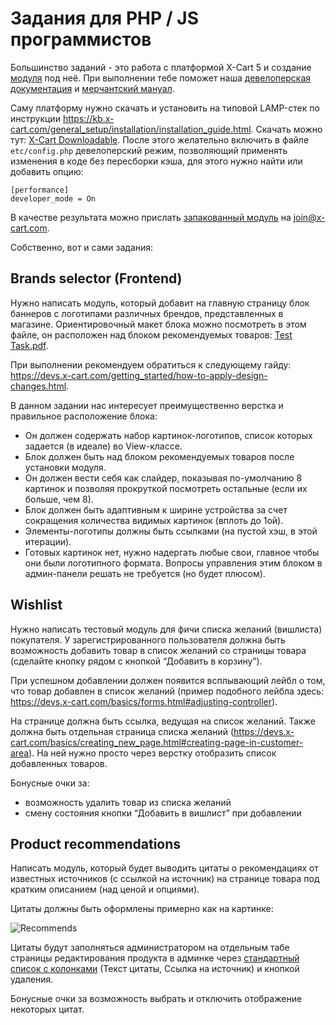 # Задания для PHP / JS программистов

Большинство заданий - это работа с платформой X-Cart 5 и создание [модуля](https://devs.x-cart.com/getting_started/creating-module.html) под неё. При выполнении тебе поможет наша [девелоперская документация](https://devs.x-cart.com) и [мерчантский мануал](https://kb.x-cart.com). 

Саму платформу нужно скачать и установить на типовой LAMP-стек по инструкции https://kb.x-cart.com/general_setup/installation/installation_guide.html. Скачать можно тут: [X-Cart Downloadable](https://github.com/xcart/jobs/raw/master/assets/x-cart-downloadable.tgz).
После этого желательно включить в файле `etc/config.php` девелоперский режим, позволяющий применять изменения в коде без пересборки кэша, для этого нужно найти или добавить опцию:

```
[performance]
developer_mode = On
```

В качестве результата можно прислать [запакованный модуль](https://devs.x-cart.com/getting_started/creating-module.html#packing-up-your-module) на join@x-cart.com. 

Собственно, вот и сами задания:

## Brands selector (Frontend)

Нужно написать модуль, который добавит на главную страницу блок баннеров с логотипами различных брендов, представленных в магазине. Ориентировочный макет блока можно посмотреть в этом файле, он расположен над блоком рекомендуемых товаров: [Test Task.pdf](https://github.com/xcart/jobs/raw/master/assets/Test%20Task.pdf). 

При выполнении рекомендуем обратиться к следующему гайду: https://devs.x-cart.com/getting_started/how-to-apply-design-changes.html.

В данном задании нас интересует преимущественно верстка и правильное расположение блока: 
- Он должен содержать набор картинок-логотипов, список которых задается (в идеале) во View-классе.
- Блок должен быть над блоком рекомендуемых товаров после установки модуля.
- Он должен вести себя как слайдер, показывая по-умолчанию 8 картинок и позволяя прокруткой посмотреть остальные (если их больше, чем 8).
- Блок должен быть адаптивным к ширине устройства за счет сокращения количества видимых картинок (вплоть до 1ой).
- Элементы-логотипы должны быть ссылками (на пустой хэш, в этой итерации).
- Готовых картинок нет, нужно надергать любые свои, главное чтобы они были логотипного формата. Вопросы управления этим блоком в админ-панели решать не требуется (но будет плюсом).

## Wishlist

Нужно написать тестовый модуль для фичи списка желаний (вишлиста) покупателя. У зарегистрированного пользователя должна быть возможность добавить товар в список желаний со страницы товара (сделайте кнопку рядом с кнопкой “Добавить в корзину”).

При успешном добавлении должен появится всплывающий лейбл о том, что товар добавлен в список желаний (пример подобного лейбла здесь: https://devs.x-cart.com/basics/forms.html#adjusting-controller). 

На странице должна быть ссылка, ведущая на список желаний. Также должна быть отдельная страница списка желаний (https://devs.x-cart.com/basics/creating_new_page.html#creating-page-in-customer-area). На ней нужно просто через верстку отобразить список добавленных товаров.

Бонусные очки за:
- возможность удалить товар из списка желаний
- смену состояния кнопки “Добавить в вишлист” при добавлении

## Product recommendations

Написать модуль, который будет выводить цитаты о рекомендациях от известных источников (с ссылкой на источник) на странице товара под кратким описанием (над ценой и опциями).

Цитаты должны быть оформлены примерно как на картинке:

![Recommends](https://raw.githubusercontent.com/xcart/jobs/master/assets/product_recommends_1.png)

Цитаты будут заполняться администратором на отдельным табе страницы редактирования продукта в админке через [стандартный список с колонками](https://devs.x-cart.com/basics/itemslist_in_admin_area/) (Текст цитаты, Ссылка на источник) и кнопкой удаления.

Бонусные очки за возможность выбрать и отключить отображение некоторых цитат.
